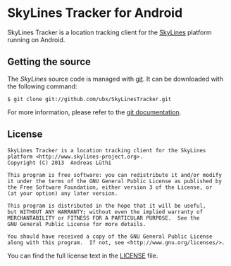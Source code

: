 # SkyLines Tracker for Android

SkyLines Tracker is a location tracking client for the
[SkyLines](http://skylines.xcsoar.org/) platform running on Android.

## Getting the source

The *SkyLines* source code is managed with [git](http://www.git-scm.com/).
It can be downloaded with the following command:

    $ git clone git://github.com/ubx/SkyLinesTracker.git

For more information, please refer to the [git documentation](http://git-scm.com/documentation).

## License

    SkyLines Tracker is a location tracking client for the SkyLines platform <http://www.skylines-project.org>.
    Copyright (C) 2013  Andreas Lüthi

    This program is free software: you can redistribute it and/or modify
    it under the terms of the GNU General Public License as published by
    the Free Software Foundation, either version 3 of the License, or
    (at your option) any later version.

    This program is distributed in the hope that it will be useful,
    but WITHOUT ANY WARRANTY; without even the implied warranty of
    MERCHANTABILITY or FITNESS FOR A PARTICULAR PURPOSE.  See the
    GNU General Public License for more details.

    You should have received a copy of the GNU General Public License
    along with this program.  If not, see <http://www.gnu.org/licenses/>.

You can find the full license text in the [LICENSE](LICENSE) file.